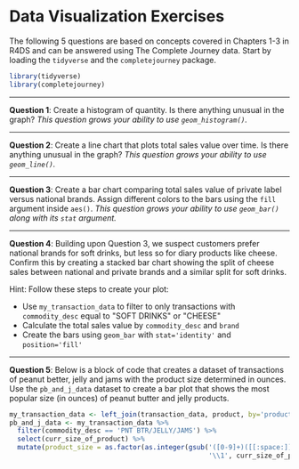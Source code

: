 Data Visualization Exercises
================

The following 5 questions are based on concepts covered in Chapters 1-3 in R4DS and can be answered using The Complete Journey data. Start by loading the `tidyverse` and the `completejourney` package.

``` r
library(tidyverse)
library(completejourney)
```

------------------------------------------------------------------------

**Question 1**: Create a histogram of quantity. Is there anything unusual in the graph?
*This question grows your ability to use `geom_histogram()`.*

------------------------------------------------------------------------

**Question 2**: Create a line chart that plots total sales value over time. Is there anything unusual in the graph?
*This question grows your ability to use `geom_line()`.*

------------------------------------------------------------------------

**Question 3**: Create a bar chart comparing total sales value of private label versus national brands. Assign different colors to the bars using the `fill` argument inside `aes()`.
*This question grows your ability to use `geom_bar()` along with its `stat` argument.*

------------------------------------------------------------------------

**Question 4**: Building upon Question 3, we suspect customers prefer national brands for soft drinks, but less so for diary products like cheese. Confirm this by creating a stacked bar chart showing the split of cheese sales between national and private brands and a similar split for soft drinks.

Hint: Follow these steps to create your plot:

-   Use `my_transaction_data` to filter to only transactions with `commodity_desc` equal to "SOFT DRINKS" or "CHEESE"
-   Calculate the total sales value by `commodity_desc` and `brand`
-   Create the bars using `geom_bar` with `stat='identity'` and `position='fill'`

------------------------------------------------------------------------

**Question 5**: Below is a block of code that creates a dataset of transactions of peanut better, jelly and jams with the product size determined in ounces. Use the `pb_and_j_data` dataset to create a bar plot that shows the most popular size (in ounces) of peanut butter and jelly products.

``` r
my_transaction_data <- left_join(transaction_data, product, by='product_id')
pb_and_j_data <- my_transaction_data %>% 
  filter(commodity_desc == 'PNT BTR/JELLY/JAMS') %>%
  select(curr_size_of_product) %>%
  mutate(product_size = as.factor(as.integer(gsub('([0-9]+)([[:space:]]*OZ)',
                                                  '\\1', curr_size_of_product))))
```
